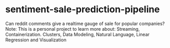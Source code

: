 # sentiment-sale-prediction-pipeline
Can reddit comments give a realtime gauge of sale for popular companies? Note: This is a personal project to learn more about: Streaming, Containerization. Clusters, Data Modeling, Natural Language, Linear Regression and Visualization
